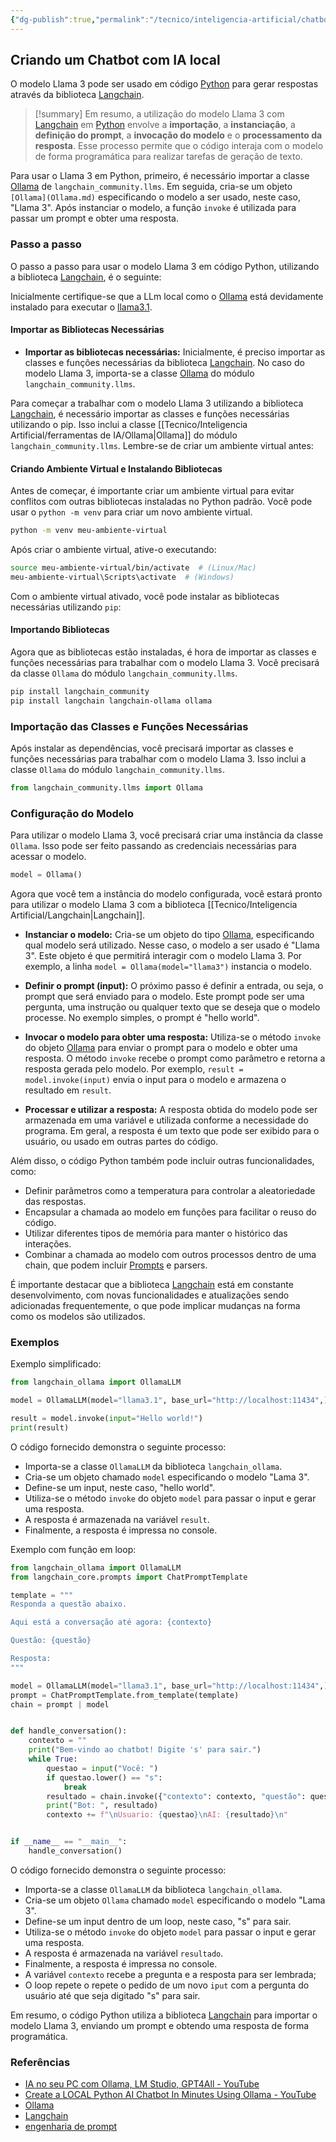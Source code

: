 ```yaml
---
{"dg-publish":true,"permalink":"/tecnico/inteligencia-artificial/chatbot-com-ia-local/","title":"Chatbot com IA local","metatags":{"description":"Como usar um processo para que o código interaja com o modelo de forma programática para realizar tarefas de geração de texto."},"tags":["Inteligencia-artificial","Agentes","Prompt","Ollama","Python"],"noteIcon":"1","updated":"2025-01-27T17:52:20.140-03:00"}
---
```



## Criando um Chatbot com IA local

O modelo Llama 3 pode ser usado em código [Python](Python.md) para gerar respostas através da biblioteca [Langchain](Langchain.md).

>[!summary] Em resumo, a utilização do modelo Llama 3 com [Langchain](Langchain.md) em [Python](Python.md) envolve a **importação**, a **instanciação**, a **definição do prompt**, a **invocação do modelo** e o **processamento da resposta**. Esse processo permite que o código interaja com o modelo de forma programática para realizar tarefas de geração de texto.

Para usar o Llama 3 em Python, primeiro, é necessário importar a classe [Ollama](Ollama.md) de `langchain_community.llms`. Em seguida, cria-se um objeto `[Ollama](Ollama.md)` especificando o modelo a ser usado, neste caso, "Llama 3". Após instanciar o modelo, a função `invoke` é utilizada para passar um prompt e obter uma resposta.

### Passo a passo

O passo a passo para usar o modelo Llama 3 em código Python, utilizando a biblioteca [Langchain](Langchain.md), é o seguinte:

Inicialmente certifique-se que a LLm local como o [Ollama](Ollama.md) está devidamente instalado para executar o [llama3.1](https://ollama.com/library/llama3.1).

#### **Importar as Bibliotecas Necessárias**

- **Importar as bibliotecas necessárias:** Inicialmente, é preciso importar as classes e funções necessárias da biblioteca [Langchain](Langchain.md). No caso do modelo Llama 3, importa-se a classe [Ollama](Ollama.md) do módulo `langchain_community.llms`.

Para começar a trabalhar com o modelo Llama 3 utilizando a biblioteca [Langchain](Langchain.md), é necessário importar as classes e funções necessárias utilizando o pip. Isso inclui a classe [[Tecnico/Inteligencia Artificial/ferramentas de IA/Ollama\|Ollama]] do módulo `langchain_community.llms`. Lembre-se de criar um ambiente virtual antes:

#### **Criando Ambiente Virtual e Instalando Bibliotecas**

Antes de começar, é importante criar um ambiente virtual para evitar conflitos com outras bibliotecas instaladas no Python padrão. Você pode usar o `python -m venv` para criar um novo ambiente virtual.

```bash
python -m venv meu-ambiente-virtual
```

Após criar o ambiente virtual, ative-o executando:

```bash
source meu-ambiente-virtual/bin/activate  # (Linux/Mac)
meu-ambiente-virtual\Scripts\activate  # (Windows)
```

Com o ambiente virtual ativado, você pode instalar as bibliotecas necessárias utilizando `pip`:

#### **Importando Bibliotecas**

Agora que as bibliotecas estão instaladas, é hora de importar as classes e funções necessárias para trabalhar com o modelo Llama 3. Você precisará da classe `Ollama` do módulo `langchain_community.llms`.

```bash
pip install langchain_community
pip install langchain langchain-ollama ollama  
```

### Importação das Classes e Funções Necessárias

Após instalar as dependências, você precisará importar as classes e funções necessárias para trabalhar com o modelo Llama 3. Isso inclui a classe `Ollama` do módulo `langchain_community.llms`.

```python
from langchain_community.llms import Ollama
```

### Configuração do Modelo

Para utilizar o modelo Llama 3, você precisará criar uma instância da classe `Ollama`. Isso pode ser feito passando as credenciais necessárias para acessar o modelo.

```python
model = Ollama()
```

Agora que você tem a instância do modelo configurada, você estará pronto para utilizar o modelo Llama 3 com a biblioteca [[Tecnico/Inteligencia Artificial/Langchain\|Langchain]].

- **Instanciar o modelo:** Cria-se um objeto do tipo [Ollama](Ollama.md), especificando qual modelo será utilizado. Nesse caso, o modelo a ser usado é "Llama 3". Este objeto é que permitirá interagir com o modelo Llama 3. Por exemplo, a linha `model = Ollama(model="llama3")` instancia o modelo.
    
- **Definir o prompt (input):** O próximo passo é definir a entrada, ou seja, o prompt que será enviado para o modelo. Este prompt pode ser uma pergunta, uma instrução ou qualquer texto que se deseja que o modelo processe. No exemplo simples, o prompt é "hello world".
    
- **Invocar o modelo para obter uma resposta:** Utiliza-se o método `invoke` do objeto [Ollama](Ollama.md) para enviar o prompt para o modelo e obter uma resposta. O método `invoke` recebe o prompt como parâmetro e retorna a resposta gerada pelo modelo. Por exemplo, `result = model.invoke(input)` envia o input para o modelo e armazena o resultado em `result`.
    
- **Processar e utilizar a resposta:** A resposta obtida do modelo pode ser armazenada em uma variável e utilizada conforme a necessidade do programa. Em geral, a resposta é um texto que pode ser exibido para o usuário, ou usado em outras partes do código.
    

Além disso, o código Python também pode incluir outras funcionalidades, como:

- Definir parâmetros como a temperatura para controlar a aleatoriedade das respostas.
- Encapsular a chamada ao modelo em funções para facilitar o reuso do código.
- Utilizar diferentes tipos de memória para manter o histórico das interações.
- Combinar a chamada ao modelo com outros processos dentro de uma chain, que podem incluir [Prompts](Prompts.md) e parsers.

É importante destacar que a biblioteca [Langchain](Langchain.md) está em constante desenvolvimento, com novas funcionalidades e atualizações sendo adicionadas frequentemente, o que pode implicar mudanças na forma como os modelos são utilizados.

### Exemplos

Exemplo simplificado:

```python
from langchain_ollama import OllamaLLM

model = OllamaLLM(model="llama3.1", base_url="http://localhost:11434",)

result = model.invoke(input="Hello world!")
print(result)

```

O código fornecido demonstra o seguinte processo:

- Importa-se a classe `OllamaLLM` da biblioteca `langchain_ollama`.
- Cria-se um objeto chamado `model` especificando o modelo "Lama 3".
- Define-se um input, neste caso, "hello world".
- Utiliza-se o método `invoke` do objeto `model` para passar o input e gerar uma resposta.
- A resposta é armazenada na variável `result`.
- Finalmente, a resposta é impressa no console.

Exemplo com função em loop:

```python
from langchain_ollama import OllamaLLM
from langchain_core.prompts import ChatPromptTemplate

template = """
Responda a questão abaixo.

Aqui está a conversação até agora: {contexto}

Questão: {questão}

Resposta:
"""

model = OllamaLLM(model="llama3.1", base_url="http://localhost:11434",)
prompt = ChatPromptTemplate.from_template(template)
chain = prompt | model


def handle_conversation():
    contexto = ""
    print("Bem-vindo ao chatbot! Digite 's' para sair.")
    while True:
        questao = input("Você: ")
        if questao.lower() == "s":
            break
        resultado = chain.invoke({"contexto": contexto, "questão": questao})
        print("Bot: ", resultado)
        contexto += f"\nUsuario: {questao}\nAI: {resultado}\n"


if __name__ == "__main__":
    handle_conversation()

```

O código fornecido demonstra o seguinte processo:

- Importa-se a classe `OllamaLLM` da biblioteca `langchain_ollama`.
- Cria-se um objeto `Ollama` chamado `model` especificando o modelo "Lama 3".
- Define-se um input dentro de um loop, neste caso, "s" para sair.
- Utiliza-se o método `invoke` do objeto `model` para passar o input e gerar uma resposta.
- A resposta é armazenada na variável `resultado`.
- Finalmente, a resposta é impressa no console.
- A variável `contexto` recebe a pregunta e a resposta para ser lembrada;
- O loop repete o repete o pedido de um novo `iput` com a pergunta do usuário até que seja digitado "s" para sair.

Em resumo, o código Python utiliza a biblioteca [Langchain](Langchain.md) para importar o modelo Llama 3, enviando um prompt e obtendo uma resposta de forma programática.

### Referências

- [IA no seu PC com Ollama, LM Studio, GPT4All - YouTube](https://www.youtube.com/watch?v=Ar1lF4yVIss)
- [Create a LOCAL Python AI Chatbot In Minutes Using Ollama - YouTube](https://www.youtube.com/watch?v=d0o89z134CQ)
- [Ollama](Ollama.md)
- [Langchain](Langchain.md)
- [engenharia de prompt](engenharia%20de%20prompt.md)
